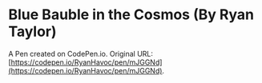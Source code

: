 # Blue Bauble in the Cosmos (By Ryan Taylor)

A Pen created on CodePen.io. Original URL: [https://codepen.io/RyanHavoc/pen/mJGGNd](https://codepen.io/RyanHavoc/pen/mJGGNd).

